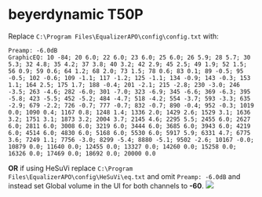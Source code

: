 # beyerdynamic T50P
Replace `C:\Program Files\EqualizerAPO\config\config.txt` with:
```
Preamp: -6.0dB
GraphicEQ: 10 -84; 20 6.0; 22 6.0; 23 6.0; 25 6.0; 26 5.9; 28 5.7; 30 5.3; 32 4.8; 35 4.2; 37 3.8; 40 3.2; 42 2.9; 45 2.5; 49 1.9; 52 1.5; 56 0.9; 59 0.6; 64 1.2; 68 2.0; 73 1.5; 78 0.6; 83 0.1; 89 -0.5; 95 -0.5; 102 -0.6; 109 -1.1; 117 -1.2; 125 -1.1; 134 -0.9; 143 -0.3; 153 1.1; 164 2.5; 175 1.7; 188 -0.4; 201 -2.1; 215 -2.8; 230 -3.0; 246 -3.5; 263 -4.6; 282 -6.0; 301 -7.0; 323 -6.9; 345 -6.6; 369 -6.3; 395 -5.8; 423 -5.5; 452 -5.2; 484 -4.7; 518 -4.2; 554 -3.7; 593 -3.3; 635 -2.9; 679 -2.2; 726 -0.7; 777 -0.7; 832 -0.7; 890 -0.4; 952 -0.3; 1019 0.0; 1090 0.4; 1167 0.8; 1248 1.4; 1336 2.0; 1429 2.6; 1529 3.1; 1636 3.2; 1751 3.1; 1873 3.2; 2004 3.7; 2145 4.6; 2295 5.5; 2455 6.0; 2627 6.0; 2811 6.0; 3008 6.0; 3219 6.0; 3444 6.0; 3685 6.0; 3943 6.0; 4219 6.0; 4514 6.0; 4830 6.0; 5168 6.0; 5530 6.0; 5917 5.9; 6331 4.7; 6775 3.6; 7249 1.1; 7756 -3.0; 8299 -5.4; 8880 -5.1; 9502 -2.6; 10167 -0.0; 10879 0.0; 11640 0.0; 12455 0.0; 13327 0.0; 14260 0.0; 15258 0.0; 16326 0.0; 17469 0.0; 18692 0.0; 20000 0.0
```
**OR** if using HeSuVi replace `C:\Program Files\EqualizerAPO\config\HeSuVi\eq.txt` and omit `Preamp: -6.0dB` and instead set Global volume in the UI for both channels to **-60**.
![](https://raw.githubusercontent.com/jaakkopasanen/AutoEq/master/results/Headphone.com/headphoncecom/onear/beyerdynamic%20T50P/beyerdynamic%20T50P.png)